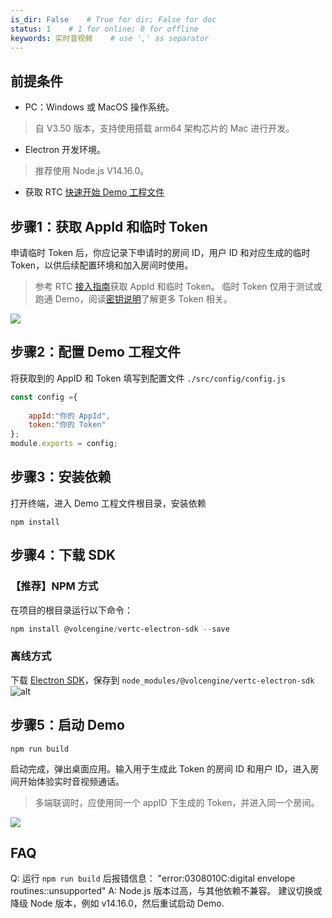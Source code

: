 ```yaml
---
is_dir: False    # True for dir; False for doc
status: 1    # 1 for online; 0 for offline
keywords: 实时音视频    # use ',' as separator
---
```


## 前提条件

- PC：Windows 或 MacOS 操作系统。
> 自 V3.50 版本，支持使用搭载 arm64 架构芯片的 Mac 进行开发。
- Electron 开发环境。
> 推荐使用 Node.js V14.16.0。
	
- 获取 RTC [快速开始 Demo 工程文件](75707.md#download-quick-start-demo)
	

## 步骤1：获取 AppId 和临时 Token

申请临时 Token 后，你应记录下申请时的房间 ID，用户 ID 和对应生成的临时 Token，以供后续配置环境和加入房间时使用。

> 参考 RTC [接入指南](https://www.volcengine.com/docs/6348/69865)获取 AppId 和临时 Token。 临时 Token 仅用于测试或跑通 Demo，阅读[密钥说明](https://www.volcengine.com/docs/6348/70121)了解更多 Token 相关。

![](https://lf6-volc-editor.volccdn.com/obj/volcfe/sop-public/upload_7e44133f56dd94709341319ed07f24da)

## 步骤2：配置 Demo 工程文件

将获取到的 AppID 和 Token 填写到配置文件  `./src/config/config.js`

```javascript
const config ={
 
    appId:"你的 AppId",
    token:"你的 Token"
};
module.exports = config;
```

## 步骤3：安装依赖

打开终端，进入 Demo 工程文件根目录，安装依赖
	

```plain
npm install
```
## 步骤4：下载 SDK

### 【推荐】NPM 方式
在项目的根目录运行以下命令：
```powershell
npm install @volcengine/vertc-electron-sdk --save
```
### 离线方式

下载 [Electron SDK](https://www.volcengine.com/docs/6348/75707)，保存到 `node_modules/@volcengine/vertc-electron-sdk`
![alt](https://portal.volccdn.com/obj/volcfe/cloud-universal-doc/upload_7b5536f952ce381f5d35aa2ea2c36df7.png)
	

## 步骤5：启动 Demo
	

```plain
npm run build
```

启动完成，弹出桌面应用。输入用于生成此 Token 的房间 ID 和用户 ID，进入房间开始体验实时音视频通话。

> 多端联调时，应使用同一个 appID 下生成的 Token，并进入同一个房间。

![](https://lf3-volc-editor.volccdn.com/obj/volcfe/sop-public/upload_80b222f112a38ae7c6cb72514a66ac28)

## FAQ

Q: 运行 `npm run build` 后报错信息： "error:0308010C:digital envelope routines::unsupported"
A: Node.js 版本过高，与其他依赖不兼容。 建议切换或降级 Node 版本，例如 v14.16.0，然后重试启动 Demo.
